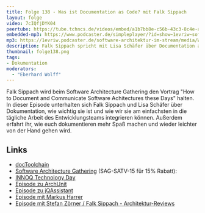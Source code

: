 ```yaml
---
title: Folge 138 - Was ist Documentation as Code? mit Falk Sippach
layout: folge
video: 7cIQfjDYK04
peertube: https://tube.tchncs.de/videos/embed/a1b7bb8e-c56b-43c3-8c4e-a91ce4f160ad
embedded-mp3: https://www.podcaster.de/simpleplayer/?id=show~1evriw~software-architektur-im-stream~pod-e011dd5d00cbf17df4549170f1&v=1665754799
mp3: https://1evriw.podcaster.de/software-architektur-im-stream/media/Was_ist_Documentation_as_Code_mit_Falk_Sippach.mp3
description: Falk Sippach spricht mit Lisa Schäfer über Documentation as Code
thumbnail: folge138.png
tags:
- Dokumentation
moderators:
  - "Eberhard Wolff"
---
```

  
Falk Sippach wird beim Software Architecture Gathering den Vortrag
"How to Document and Communicate Software Achitectures these Days"
halten. In dieser Episode unterhalten sich Falk Sippach und Lisa
Schäfer über Dokumentation, wie wichtig sie ist und wie wir sie am
einfachsten in die tägliche Arbeit des Entwicklungsteams integrieren
können. Außerdem erfahrt ihr, wie euch dokumentieren mehr Spaß machen
und wieder leichter von der Hand gehen wird.

## Links

* [docToolchain](https://doctoolchain.org/)
* [Software Architecture Gathering](https://conferences.isaqb.org/software-architecture-gathering/) (SAG-SATV-15 für 15% Rabatt): 
* [INNOQ Technology Day](https://technologyday.innoq.com/)
* [Episode zu ArchUnit](https://software-architektur.tv/2021/04/09/folge55.html)
* [Episode zu jQAssistant](https://software-architektur.tv/2021/05/07/folge58.html)
* [Episode mit Markus Harrer](https://software-architektur.tv/2021/06/11/folge62.html)
* [Episode mit Stefan Zörner / Falk Sippach - Architektur-Reviews](https://software-architektur.tv/2021/02/09/folge39.html)
